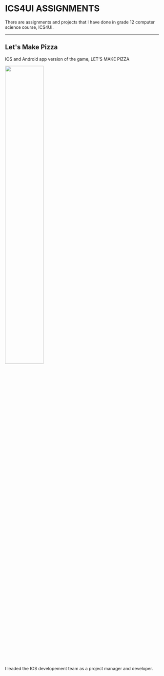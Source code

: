 # ICS4UI ASSIGNMENTS
There are assignments and projects that I have done in grade 12 computer science course, ICS4UI.

---

## Let's Make Pizza
IOS and Android app version of the game, LET'S MAKE PIZZA

<img src = "https://user-images.githubusercontent.com/22815252/119322009-2f63b500-bcb8-11eb-9e4e-2e9554bd412c.png" width="50%" height="50%">

I leaded the IOS developement team as a project manager and developer. 

